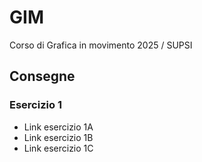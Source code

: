 # GIM
Corso di Grafica in movimento 2025 / SUPSI   



## Consegne   
### Esercizio 1
- Link esercizio 1A
- Link esercizio 1B
- Link esercizio 1C
